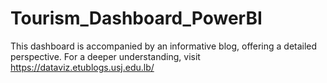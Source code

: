 # Tourism_Dashboard_PowerBI
This dashboard is accompanied by an informative blog, offering a detailed perspective. For a deeper understanding, visit https://dataviz.etublogs.usj.edu.lb/ 
